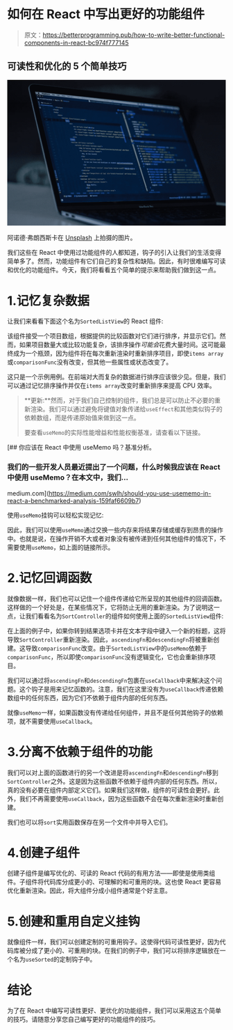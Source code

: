 # 如何在 React 中写出更好的功能组件

> 原文：<https://betterprogramming.pub/how-to-write-better-functional-components-in-react-bc974f777145>

## 可读性和优化的 5 个简单技巧

![](img/0fdde0c5543c9946ee7ddef5cbbc1389.png)

阿诺德·弗朗西斯卡在 [Unsplash](https://unsplash.com/photos/f77Bh3inUpE) 上拍摄的图片。

我们这些在 React 中使用过功能组件的人都知道，钩子的引入让我们的生活变得简单多了。然而，功能组件有它们自己的复杂性和缺陷。因此，有时很难编写可读和优化的功能组件。今天，我们将看看五个简单的提示来帮助我们做到这一点。

# 1.记忆复杂数据

让我们来看看下面这个名为`SortedListView`的 React 组件:

该组件接受一个项目数组，根据提供的比较函数对它们进行排序，并显示它们。然而，如果项目数量大或比较功能复杂，该排序操作*可能会*花费大量时间。这可能最终成为一个瓶颈，因为组件将在每次重新渲染时重新排序项目，即使`items array`或`comparisonFunc`没有改变，但其他一些属性或状态改变了。

这只是一个示例用例。在前端对大而复杂的数据进行排序应该很少见。但是，我们可以通过记忆排序操作并仅在`items array`改变时重新排序来提高 CPU 效率。

> **更新:**然而，对于我们自己控制的组件，我们总是可以防止不必要的重新渲染。我们可以通过避免将键值对象传递给`useEffect`和其他类似钩子的依赖数组，而是传递原始值来做到这一点。
> 
> 要查看`useMemo`的实际性能增益和性能权衡基准，请查看以下链接。

[](https://medium.com/swlh/should-you-use-usememo-in-react-a-benchmarked-analysis-159faf6609b7) [## 你应该在 React 中使用 useMemo 吗？基准分析。

### 我们的一些开发人员最近提出了一个问题，什么时候我应该在 React 中使用 useMemo？在本文中，我们…

medium.com](https://medium.com/swlh/should-you-use-usememo-in-react-a-benchmarked-analysis-159faf6609b7) 

使用`useMemo`挂钩可以轻松实现记忆:

因此，我们可以使用`useMemo`通过交换一些内存来将结果存储或缓存到昂贵的操作中。也就是说，在操作开销不大或者对象没有被传递到任何其他组件的情况下，不需要使用`useMemo`，如上面的链接所示。

# 2.记忆回调函数

就像数据一样，我们也可以记住一个组件传递给它所呈现的其他组件的回调函数。这样做的一个好处是，在某些情况下，它将防止无用的重新渲染。为了说明这一点，让我们看看名为`SortController`的组件如何使用上面的`SortedListView`组件:

在上面的例子中，如果你转到结果选项卡并在文本字段中键入一个新的标题，这将导致`SortController`重新渲染。因此，`ascendingFn`和`descendingFn`将被重新创建。这导致`comparisonFunc`改变。由于`SortedListView`中的`useMemo`依赖于`comparisonFunc`，所以即使`comparisonFunc`没有逻辑变化，它也会重新排序项目。

我们可以通过将`ascendingFn`和`descendingFn`包裹在`useCallback`中来解决这个问题。这个钩子是用来记忆函数的。注意，我们在这里没有为`useCallback`传递依赖数组中的任何东西，因为它们不依赖于组件内部的任何东西。

就像`useMemo`一样，如果函数没有传递给任何组件，并且不是任何其他钩子的依赖项，就不需要使用`useCallback`。

# 3.分离不依赖于组件的功能

我们可以对上面的函数进行的另一个改进是将`ascendingFn`和`descendingFn`移到`SortController`之外。这是因为这些函数不依赖于组件内部的任何东西。所以，真的没有必要在组件内部定义它们。如果我们这样做，组件的可读性会更好。此外，我们不再需要使用`useCallback`，因为这些函数不会在每次重新渲染时重新创建。

我们也可以将`sort`实用函数保存在另一个文件中并导入它们。

# 4.创建子组件

创建子组件是编写优化的、可读的 React 代码的有用方法——即使是使用类组件。子组件将代码库分成更小的、可理解的和可重用的块。这也使 React 更容易优化重新渲染。因此，将大组件分成小组件通常是个好主意。

# 5.创建和重用自定义挂钩

就像组件一样，我们可以创建定制的可重用钩子。这使得代码可读性更好，因为代码库被分成了更小的、可重用的块。在我们的例子中，我们可以将排序逻辑放在一个名为`useSorted`的定制钩子中。

# 结论

为了在 React 中编写可读性更好、更优化的功能组件，我们可以采用这五个简单的技巧。请随意分享您自己编写更好的功能组件的技巧。